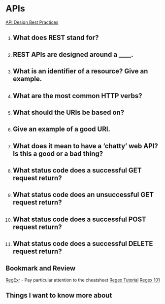 # APIs

[API Design Best Practices](https://docs.microsoft.com/en-us/azure/architecture/best-practices/api-design)

1. What does REST stand for?
    - 

2. REST APIs are designed around a ____.
    - 

3. What is an identifier of a resource? Give an example.
    - 

4. What are the most common HTTP verbs?
    - 

5. What should the URIs be based on?
    - 

6. Give an example of a good URI.
    - 

7. What does it mean to have a ‘chatty’ web API? Is this a good or a bad thing?
    - 
    
8. What status code does a successful GET request return?
    - 

9. What status code does an unsuccessful GET request return?
    - 

10. What status code does a successful POST request return?
    - 

11. What status code does a successful DELETE request return?
    - 


## Bookmark and Review
[RegExr](https://regexr.com/) - Pay particular attention to the cheatsheet
[Regex Tutorial](https://medium.com/factory-mind/regex-tutorial-a-simple-cheatsheet-by-examples-649dc1c3f285)
[Regex 101](https://regex101.com/)

## Things I want to know more about
